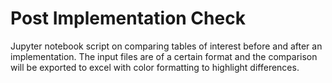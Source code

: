 # Post Implementation Check
Jupyter notebook script on comparing tables of interest before and after an implementation. The input files are of a certain format and the comparison will be exported to excel with color formatting to highlight differences.